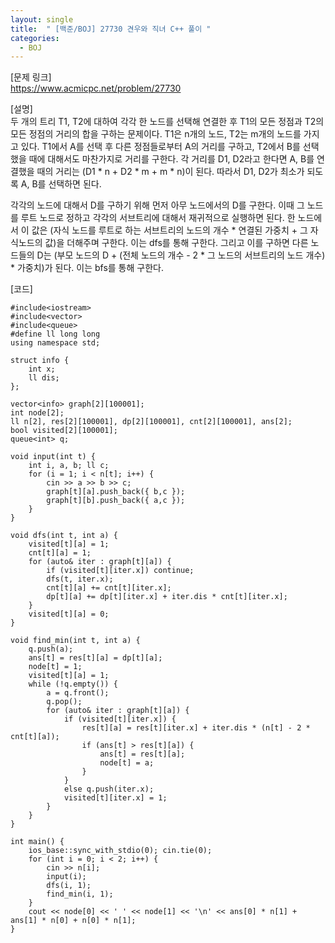 ```yaml
---
layout: single
title:  " [백준/BOJ] 27730 견우와 직녀 C++ 풀이 "
categories:
  - BOJ
---
```

[문제 링크]   
<https://www.acmicpc.net/problem/27730>

[설명]   
두 개의 트리 T1, T2에 대하여 각각 한 노드를 선택해 연결한 후 T1의 모든 정점과 T2의 모든 정점의 거리의 합을 구하는 문제이다. 
T1은 n개의 노드, T2는 m개의 노드를 가지고 있다.
T1에서 A를 선택 후 다른 정점들로부터 A의 거리를 구하고, T2에서 B를 선택했을 때에 대해서도 마찬가지로 거리를 구한다. 
각 거리를 D1, D2라고 한다면 A, B를 연결했을 때의 거리는 (D1 * n + D2 * m + m * n)이 된다. 
따라서 D1, D2가 최소가 되도록 A, B를 선택하면 된다.   

각각의 노드에 대해서 D를 구하기 위해 먼저 아무 노드에서의 D를 구한다. 
이때 그 노드를 루트 노드로 정하고 각각의 서브트리에 대해서 재귀적으로 실행하면 된다. 
한 노드에서 이 값은 (자식 노드를 루트로 하는 서브트리의 노드의 개수 * 연결된 가중치 + 그 자식노드의 값)을 더해주며 구한다. 
이는 dfs를 통해 구한다. 
그리고 이를 구하면 다른 노드들의 D는 (부모 노드의 D + (전체 노드의 개수 - 2 * 그 노드의 서브트리의 노드 개수) * 가중치)가 된다. 
이는 bfs를 통해 구한다.   

[코드]   
```
#include<iostream>
#include<vector>
#include<queue>
#define ll long long
using namespace std;

struct info {
	int x;
	ll dis;
};

vector<info> graph[2][100001];
int node[2];
ll n[2], res[2][100001], dp[2][100001], cnt[2][100001], ans[2];
bool visited[2][100001];
queue<int> q;

void input(int t) {
	int i, a, b; ll c;
	for (i = 1; i < n[t]; i++) {
		cin >> a >> b >> c;
		graph[t][a].push_back({ b,c });
		graph[t][b].push_back({ a,c });
	}
}

void dfs(int t, int a) {
	visited[t][a] = 1;
	cnt[t][a] = 1;
	for (auto& iter : graph[t][a]) {
		if (visited[t][iter.x]) continue;
		dfs(t, iter.x);
		cnt[t][a] += cnt[t][iter.x];
		dp[t][a] += dp[t][iter.x] + iter.dis * cnt[t][iter.x];
	}
	visited[t][a] = 0;
}

void find_min(int t, int a) {
	q.push(a);
	ans[t] = res[t][a] = dp[t][a];
	node[t] = 1;
	visited[t][a] = 1;
	while (!q.empty()) {
		a = q.front();
		q.pop();
		for (auto& iter : graph[t][a]) {
			if (visited[t][iter.x]) {
				res[t][a] = res[t][iter.x] + iter.dis * (n[t] - 2 * cnt[t][a]);
				if (ans[t] > res[t][a]) {
					ans[t] = res[t][a];
					node[t] = a;
				}
			}
			else q.push(iter.x);
			visited[t][iter.x] = 1;
		}
	}
}

int main() {
	ios_base::sync_with_stdio(0); cin.tie(0);
	for (int i = 0; i < 2; i++) {
		cin >> n[i];
		input(i);
		dfs(i, 1);
		find_min(i, 1);
	}
	cout << node[0] << ' ' << node[1] << '\n' << ans[0] * n[1] + ans[1] * n[0] + n[0] * n[1];
}
```
